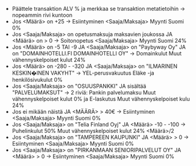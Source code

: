 
- Päättele transaktion ALV % ja merkkaa se transaktion metatietoihin -> nopeammin rivi kuntoon
- Jos <Määrä> on +25 -> Esiintyminen <Saaja/Maksaja> Myynti Suomi 0%
- Jos <Saaja/Maksaja> on opetusmaksuja maksavien joukossa JA <Määrä> on > 0 -> Soitonopetus <Saaja/Maksaja> Myynti Suomi 24%
- Jos <Määrä> on -5 TAI -9 JA <Saaja/Maksaja> on "Paybyway Oy" JA <Viesti> on "DOMAINHOTELLI.FI DOMAINHOTELLI OY" -> Domainkulut Muut vähennyskelpoiset kulut 24%
- Jos <Määrä> on -280 - -320 JA <Saaja/Maksaja> on "ILMARINEN KESKIN�INEN VAKYHT" -> YEL-perusvakuutus Eläke -ja henkilösivukulut 0%
- Jos <Saaja/Maksaja> on "OSUUSPANKKI" JA <Viesti> sisältää "PALVELUMAKSUT" -> 2 riviä: Pankin palvelumaksu Muut vähennyskelpoiset kulut 0% ja E-laskutus Muut vähennyskelpoiset kulu 24%
- Jos ei mikään näistä JA <MÄÄRÄ> > 40€ -> Esiintyminen <Saaja/Maksaja> Myynti Suomi 0%
- Jos <Saaja/Maksaja> on "Telia Finland Oyj" JA <Määrä> -10 - -100 -> Puhelinkulut 50% Muut vähennyskelpoiset kulut 24% <Määrä>/2
- Jos <Saaja/Maksaja> on "TAMPEREEN KAUPUNKI" JA <Määrä> > 0 -> Esiintyminen <Saaja/Maksaja> Myynti Suomi 0%
- Jos <Saaja/Maksaja> on "PIRKANMAAN SENIORIPALVELUT OY" JA <Määrä> > 0 -> Esiintyminen <Saaja/Maksaja> Myynti Suomi 0%

